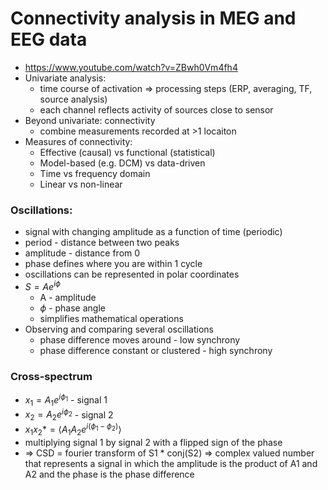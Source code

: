 # Connectivity analysis in MEG and EEG data

- https://www.youtube.com/watch?v=ZBwh0Vm4fh4
- Univariate analysis:
  - time course of activation => processing steps (ERP, averaging, TF, source analysis)
  - each channel reflects activity of sources close to sensor
- Beyond univariate: connectivity
  - combine measurements recorded at >1 locaiton
- Measures of connectivity:
  - Effective (causal) vs functional (statistical)
  - Model-based (e.g. DCM) vs data-driven
  - Time vs frequency domain
  - Linear vs non-linear

### Oscillations:

- signal with changing amplitude as a function of time (periodic)
- period - distance between two peaks
- amplitude - distance from 0
- phase defines where you are within 1 cycle
- oscillations can be represented in polar coordinates
- $S = Ae^{i\phi}$
  - A - amplitude
  - $\phi$ - phase angle
  - simplifies mathematical operations
- Observing and comparing several oscillations
  - phase difference moves around - low synchrony
  - phase difference constant or clustered - high synchrony

### Cross-spectrum 

-  $x_1=A_1e^{i\phi_1}$ - signal 1
- $x_2=A_2e^{i\phi_2}$ - signal 2
-  $x_1x_2*=\langle A_1A_2e^{i(\phi_1-\phi_2)}\rangle$
  - multiplying signal 1 by signal 2 with a flipped sign of the phase
- => CSD = fourier transform of S1 * conj(S2) => complex valued number that represents a signal in which the amplitude is the product of A1 and A2 and the phase is the phase difference



